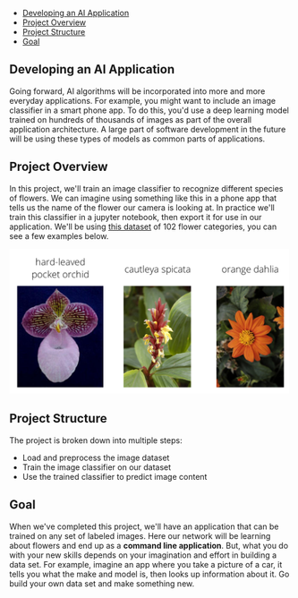 - [Developing an AI Application](#developing-an-ai-application)
- [Project Overview](#project-overview)
- [Project Structure](#project-structure)
- [Goal](#goal)

## Developing an AI Application

Going forward, AI algorithms will be incorporated into more and more everyday applications. For example, you might want to include an image classifier in a smart phone app. To do this, you'd use a deep learning model trained on hundreds of thousands of images as part of the overall application architecture. A large part of software development in the future will be using these types of models as common parts of applications.

## Project Overview

In this project, we'll train an image classifier to recognize different species of flowers. We can imagine using something like this in a phone app that tells us the name of the flower our camera is looking at. In practice we'll train this classifier in a jupyter notebook, then export it for use in our application. We'll be using [this dataset](http://www.robots.ox.ac.uk/~vgg/data/flowers/102/index.html) of 102 flower categories, you can see a few examples below.

<img src='assets/Flowers.png' width=500px>

## Project Structure

The project is broken down into multiple steps:

* Load and preprocess the image dataset
* Train the image classifier on our dataset
* Use the trained classifier to predict image content

## Goal

When we've completed this project, we'll have an application that can be trained on any set of labeled images. Here our network will be learning about flowers and end up as a **command line application**. But, what you do with your new skills depends on your imagination and effort in building a data set. For example, imagine an app where you take a picture of a car, it tells you what the make and model is, then looks up information about it. Go build your own data set and make something new.